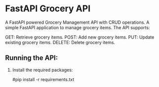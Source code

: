 # FastAPI Grocery API
A FastAPI powered Grocery Management API with CRUD operations.
A simple FastAPI application to manage grocery items.
The API supports:

GET:  Retrieve grocery items.
POST: Add new grocery items.
PUT:  Update existing grocery items.
DELETE: Delete grocery items.

## Running the API:
1. Install the required packages:

   #pip install -r requirements.txt

